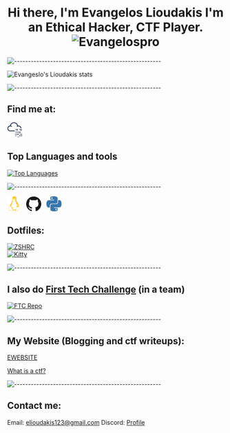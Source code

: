 <h1 align="center"> Hi there, I'm Evangelos Lioudakis 
I'm an Ethical Hacker, CTF Player.<img src="https://komarev.com/ghpvc/?username=Evangelospro&color=008080&style=flat&label=Views" alt="Evangelospro" /> </h1>


![-----------------------------------------------------](https://raw.githubusercontent.com/andreasbm/readme/master/assets/lines/aqua.png)

![Evangeslo's Lioudakis stats](https://github-readme-stats.vercel.app/api?username=Evangelospro&show_icons=true&theme=radical)

![-----------------------------------------------------](https://raw.githubusercontent.com/andreasbm/readme/master/assets/lines/aqua.png)

## Find me at:
[<img height="35" width="35" src="https://raw.githubusercontent.com/Evangelospro/Evangelospro/main/icons/tryhackme.svg" alt="TryHackMe" />][tryhackme] &nbsp;


## Top Languages and tools
[![Top Languages](https://github-readme-stats.vercel.app/api/top-langs/?username=Evangelospro&bg_color=00000000&hide_title=true&hide_border=true&text_color=08F)]()  

![-----------------------------------------------------](https://raw.githubusercontent.com/andreasbm/readme/master/assets/lines/aqua.png)


[<img height="35" width="32" src="https://raw.githubusercontent.com/Evangelospro/Evangelospro/master/icons/linux.svg" alt="Linux" />](# "Kali Linux") &nbsp;
[<img height="35" width="35" src="https://raw.githubusercontent.com/Evangelospro/Evangelospro/master/icons/github.svg" alt="GitHub" />](# "GitHub") &nbsp;
[<img height="35" width="35" src="https://raw.githubusercontent.com/Evangelospro/Evangelospro/master/icons/python.svg" alt="Python" />](# "Python")&nbsp;


## Dotfiles:  
[![ZSHRC](https://github-readme-stats.vercel.app/api/pin/?username=Evangelospro&repo=zshrc&bg_color=00000000&hide_title=true&border_color=00000000&text_color=08F)](https://github.com/Evangelospro/zshrc)  
[![Kitty](https://github-readme-stats.vercel.app/api/pin/?username=Evangelospro&repo=kitty&bg_color=00000000&hide_title=true&border_color=00000000&text_color=08F)](https://github.com/Evangelospro/kitty)

![-----------------------------------------------------](https://raw.githubusercontent.com/andreasbm/readme/master/assets/lines/aqua.png)

## I also do [First Tech Challenge](https://www.firstinspires.org/robotics/ftc) (in a team)
[![FTC Repo](https://github-readme-stats.vercel.app/api/pin/?username=evangelospro&repo=FTC22_CODE&bg_color=00000000&hide_title=true&border_color=00000000&text_color=08F)](https://github.com/evangelospro/FTC22_CODE)

![-----------------------------------------------------](https://raw.githubusercontent.com/andreasbm/readme/master/assets/lines/aqua.png)

## My Website (Blogging and ctf writeups):
[EWEBSITE](https://evangelospro.codes)

[What is a ctf?](https://ctfd.io/whats-a-ctf/)

![-----------------------------------------------------](https://raw.githubusercontent.com/andreasbm/readme/master/assets/lines/aqua.png)

## Contact me:
Email: elioudakis123@gmail.com
Discord: [Profile](https://discord.com/users/690550530316959744)

[tryhackme]: https://tryhackme.com/p/Evangelospro